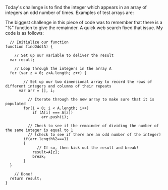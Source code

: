 Today's challenge is to find the integer which appears in an array of integers an odd number of times. Examples of test arrays are:

The biggest challenge in this piece of code was to remember that there is a "%" function to give the remainder. A quick web search fixed that issue. My code is as follows:

      // Initialize our function
    function findOdd(A) {
    
        // Set up our variable to deliver the result
      var result;
      
        // Loop through the integers in the array A
      for (var z = 0; z<A.length; z++) {
      
            // Set up our two dimensional array to record the rows of different integers and columns of their repeats
          var arr = [], i;
          
              // Iterate through the new array to make sure that it is populated
            for(i = 0; i < A.length; i++)
                if (A[i] === A[z])
                    arr.push(i);
            
              // Check to see if the remainder of dividing the number of the same integer is equal to 1 
              // (check to see if there are an odd number of the integer)
            if(arr.length%2===1)
            {
                  // If so, then kick out the result and break!
                result=A[z];
                break;
            }
      }
      
        // Done!
      return result;
    }
